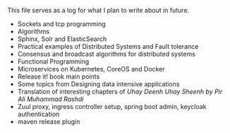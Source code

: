 This file serves as a log for what I plan to write about in future.

- Sockets and tcp programming
- Algorithms
- Sphinx, Solr and ElasticSearch
- Practical examples of Distributed Systems and Fault tolerance
- Consensus and broadcast algorithms for distributed systems
- Functional Programming
- Microservices on Kubernetes, CoreOS and Docker
- Release it! book main points
- Some topics from Designing data intensive applications
- Translation of interesting chapters of *Uhay Deenh Uhay Sheenh by Pir Ali Muhammad Rashdi*
- Zuul proxy, ingress controller setup, spring boot admin, keycloak authentication
- maven release plugin